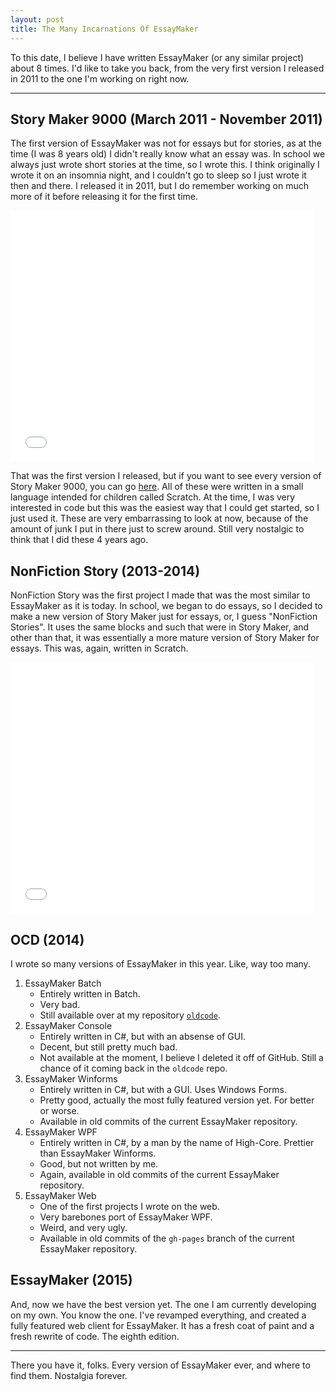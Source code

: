 ```yaml
---
layout: post 
title: The Many Incarnations Of EssayMaker
---
```


To this date, I believe I have written EssayMaker (or any similar project) about 8 times. I'd like to take you back, from the very first version I released in 2011 to the one I'm working on right now.

---

## Story Maker 9000 (March 2011 - November 2011)
The first version of EssayMaker was not for essays but for stories, as at the time (I was 8 years old) I didn't really know what an essay was. In school we always just wrote short stories at the time, so I wrote this. I think originally I wrote it on an insomnia night, and I couldn't go to sleep so I just wrote it then and there. I released it in 2011, but I do remember working on much more of it before releasing it for the first time.

<iframe allowtransparency="true" width="485" height="402" src="//scratch.mit.edu/projects/embed/1689442/?autostart=false" frameborder="0" allowfullscreen></iframe>

That was the first version I released, but if you want to see every version of Story Maker 9000, you can go [here](https://scratch.mit.edu/studios/121654/). All of these were written in a small language intended for children called Scratch. At the time, I was very interested in code but this was the easiest way that I could get started, so I just used it. These are very embarrassing to look at now, because of the amount of junk I put in there just to screw around. Still very nostalgic to think that I did these 4 years ago.

## NonFiction Story (2013-2014)
NonFiction Story was the first project I made that was the most similar to EssayMaker as it is today. In school, we began to do essays, so I decided to make a new version of Story Maker just for essays, or, I guess "NonFiction Stories". It uses the same blocks and such that were in Story Maker, and other than that, it was essentially a more mature version of Story Maker for essays. This was, again, written in Scratch.

<iframe allowtransparency="true" width="485" height="402" src="//scratch.mit.edu/projects/embed/15561806/?autostart=false" frameborder="0" allowfullscreen></iframe>

## OCD (2014)
I wrote so many versions of EssayMaker in this year. Like, way too many.

1. EssayMaker Batch
    - Entirely written in Batch.
    - Very bad.
    - Still available over at my repository [`oldcode`](http://github.com/soops/oldcode).
2. EssayMaker Console
    - Entirely written in C#, but with an absense of GUI.
    - Decent, but still pretty much bad.
    - Not available at the moment, I believe I deleted it off of GitHub. Still a chance of it coming back in the `oldcode` repo.
3. EssayMaker Winforms
    - Entirely written in C#, but with a GUI. Uses Windows Forms.
    - Pretty good, actually the most fully featured version yet. For better or worse.
    - Available in old commits of the current EssayMaker repository.
4. EssayMaker WPF
    - Entirely written in C#, by a man by the name of High-Core. Prettier than EssayMaker Winforms.
    - Good, but not written by me.
    - Again, available in old commits of the current EssayMaker repository.
5. EssayMaker Web
    - One of the first projects I wrote on the web.
    - Very barebones port of EssayMaker WPF.
    - Weird, and very ugly.
    - Available in old commits of the `gh-pages` branch of the current EssayMaker repository.

## EssayMaker (2015)
And, now we have the best version yet. The one I am currently developing on my own. You know the one. I've revamped everything, and created a fully featured web client for EssayMaker. It has a fresh coat of paint and a fresh rewrite of code. The eighth edition.

---

There you have it, folks. Every version of EssayMaker ever, and where to find them. Nostalgia forever.